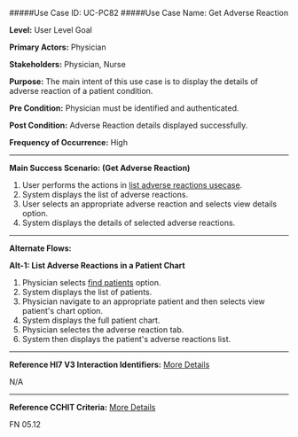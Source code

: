 #####Use Case ID: UC-PC82
#####Use Case Name: Get Adverse Reaction

**Level:**                     User Level Goal

**Primary Actors:**            Physician

**Stakeholders:**              Physician, Nurse

**Purpose:**                   The main intent of this use case is to display the details of adverse reaction of a patient condition.

**Pre Condition:**             Physician must be identified and authenticated.

**Post Condition:**            Adverse Reaction details displayed successfully.

**Frequency of Occurrence:**   High
__________________________________________________________
**Main Success Scenario: (Get Adverse Reaction)**

1.  User performs the actions in [list adverse reactions usecase](PC81-list-adverse-reactions.md).
2.	System displays the list of adverse reactions.
3.	User selects an appropriate adverse reaction and selects view details option.
4.	System displays the details of selected adverse reactions.

__________________________________________________________
**Alternate Flows:**

**Alt-1: List Adverse Reactions in a Patient Chart**

1.	Physician selects [find patients](../../../patient-administration/manage-patient-registry/find-patients.md) option.
2.	System displays the list of patients.
3.	Physician navigate to an appropriate patient and then selects view patient's chart option.
4.	System displays the full patient chart.
5.	Physician selectes the adverse reaction tab.
6.	System then displays the patient's adverse reactions list.

________________________________________________________________________
**Reference Hl7 V3 Interaction Identifiers:**
[More Details](http://www.hl7.org/implement/standards/product_brief.cfm?product_id=306)

N/A
_______________________________________________________________
**Reference CCHIT Criteria:**
[More Details](https://www.cchit.org/cchit-certified)

FN 05.12
